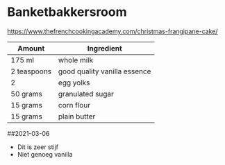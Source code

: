 # Banketbakkersroom
https://www.thefrenchcookingacademy.com/christmas-frangipane-cake/

Amount | Ingredient
--- | ---
175 ml | whole milk
2 teaspoons | good quality vanilla essence
2 | egg yolks
50 grams | granulated sugar
15 grams | corn flour
15 grams | plain butter

##2021-03-06
- Dit is zeer stijf
- Niet genoeg vanilla

